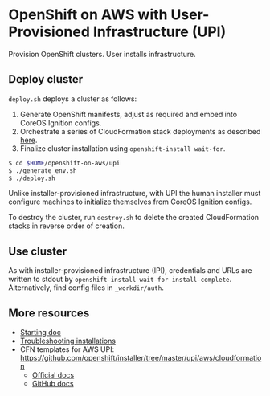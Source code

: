 # OpenShift on AWS with User-Provisioned Infrastructure (UPI)

Provision OpenShift clusters. User installs infrastructure.

## Deploy cluster

`deploy.sh` deploys a cluster as follows:

1. Generate OpenShift manifests, adjust as required and embed into CoreOS Ignition configs.
2. Orchestrate a series of CloudFormation stack deployments as described
   [here](https://github.com/openshift/installer/tree/master/upi/aws/cloudformation).
3. Finalize cluster installation using `openshift-install wait-for`.

```bash
$ cd $HOME/openshift-on-aws/upi
$ ./generate_env.sh  
$ ./deploy.sh
```

Unlike installer-provisioned infrastructure, with UPI the human installer must
configure machines to initialize themselves from CoreOS Ignition configs.

To destroy the cluster, run `destroy.sh` to delete the created CloudFormation
stacks in reverse order of creation.

## Use cluster

As with installer-provisioned infrastructure (IPI), credentials and URLs are
written to stdout by `openshift-install wait-for install-complete`.
Alternatively, find config files in `_workdir/auth`.

## More resources

- [Starting doc](https://docs.openshift.com/container-platform/4.13/installing/installing_aws/installing-aws-user-infra.html)
- [Troubleshooting installations](https://docs.openshift.com/container-platform/4.13/support/troubleshooting/troubleshooting-installations.html)
- CFN templates for AWS UPI: <https://github.com/openshift/installer/tree/master/upi/aws/cloudformation>
    - [Official docs](https://docs.openshift.com/container-platform/4.10/installing/installing_aws/installing-aws-user-infra.html#installation-cloudformation-vpc_installing-aws-user-infra)
    - [GitHub docs](https://github.com/openshift/installer/blob/master/docs/user/aws/install_upi.md)
